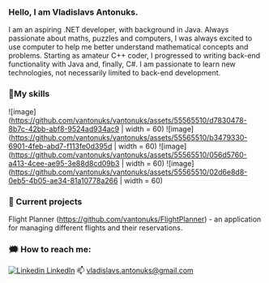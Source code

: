 ### Hello, I am Vladislavs Antonuks.

<!--
**vantonuks/vantonuks** is a ✨ _special_ ✨ repository because its `README.md` (this file) appears on your GitHub profile.

Here are some ideas to get you started:

- 🔭 I’m currently working on ...
- 🌱 I’m currently learning ...
- 👯 I’m looking to collaborate on ...
- 🤔 I’m looking for help with ...
- 💬 Ask me about ...
- 📫 How to reach me: ...
- 😄 Pronouns: ...
- ⚡ Fun fact: ...
-->

I am an aspiring .NET developer, with background in Java. 
Always passionate about maths, puzzles and computers, I was always excited to use computer to help me better understand mathematical concepts and problems. Starting as amateur C++ coder, I progressed to writing back-end functionality with Java and, finally, C#. I am passionate to learn new technologies, not necessarily limited to back-end development.

### 🔧My skills
![image](https://github.com/vantonuks/vantonuks/assets/55565510/d7830478-8b7c-42bb-abf8-9524ad934ac9 | width = 60)
![image](https://github.com/vantonuks/vantonuks/assets/55565510/b3479330-6901-4feb-abd7-f113fe0d395d | width = 60)
![image](https://github.com/vantonuks/vantonuks/assets/55565510/056d5760-a413-4cee-ae95-3e88d8cd09b3 | width = 60)
![image](https://github.com/vantonuks/vantonuks/assets/55565510/02d6e8d8-0eb5-4b05-ae34-81a10778a266 | width = 60)

### 🔭 Current projects
Flight Planner (https://github.com/vantonuks/FlightPlanner) - an application for managing different flights and their reservations.


### 🗯️ How to reach me: 
[![Linkedin](https://i.stack.imgur.com/gVE0j.png) LinkedIn](https://www.linkedin.com/in/vladislavs-antonuks/)
📫 vladislavs.antonuks@gmail.com
